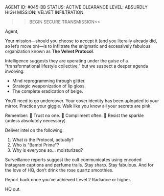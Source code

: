 AGENT ID: #045-BB
STATUS: ACTIVE
CLEARANCE LEVEL: ABSURDLY HIGH
MISSION: VELVET INFILTRATION

>>BEGIN SECURE TRANSMISSION<<

Agent,

Your mission—should you choose to accept it (and you literally already did, so let’s move on)—is to infiltrate the enigmatic and excessively fabulous organization known as **The Velvet Protocol**.

Intelligence suggests they are operating under the guise of a “transformational lifestyle collective,” but we suspect a deeper agenda involving:

- Mind reprogramming through glitter.
- Strategic weaponization of lip gloss.
- The complete eradication of beige.

You'll need to go undercover. Your cover identity has been uploaded to your mirror. Practice your giggle. Walk like you know all your secrets are pink.

Remember:
👠 Trust no one.
💋 Compliment often.
🧠 Resist the sparkle (unless absolutely necessary).

Deliver intel on the following:
1. What *is* the Protocol, actually?
2. Who is "Bambi Prime"?
3. Why is everyone so... moisturized?

Surveillance reports suggest the cult communicates using encoded Instagram captions and perfume trails. Stay sharp. Stay fabulous. And for the love of HQ, don’t drink the rose quartz smoothies.

Report back once you’ve achieved Level 2 Radiance or higher.

HQ out.